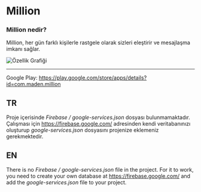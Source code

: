 
# Million

### Million nedir?
Million, her gün farklı kişilerle rastgele olarak sizleri eleştirir ve mesajlaşma imkanı sağlar. 


![Özellik Grafiği](https://user-images.githubusercontent.com/67011777/127402214-5f645697-90a4-4b64-b723-3adfcc5175fd.png)


-------------------------------


Google Play: https://play.google.com/store/apps/details?id=com.maden.million



## TR
Proje içerisinde *Firebase / google-services.json* dosyası bulunmamaktadır. 
Çalışması için https://firebase.google.com/ adresinden kendi veritabanınızı oluşturup *google-services.json* dosyasını projenize eklemeniz gerekmektedir.


## EN
There is no *Firebase / google-services.json* file in the project.
For it to work, you need to create your own database at https://firebase.google.com/ and add the *google-services.json* file to your project.




